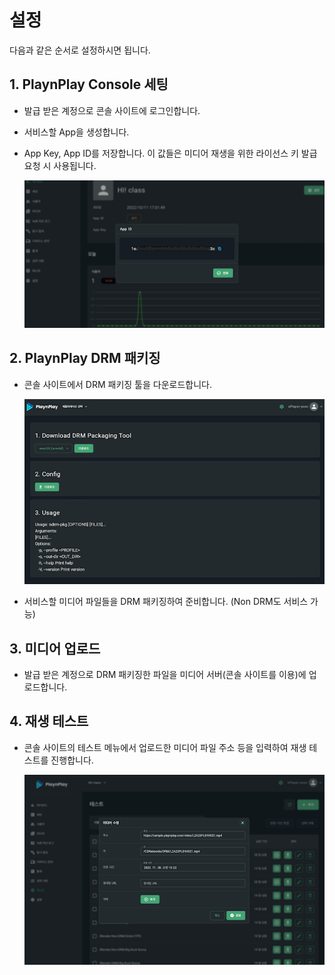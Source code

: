# 설정

다음과 같은 순서로 설정하시면 됩니다.

## 1. PlaynPlay Console 세팅

* 발급 받은 계정으로 콘솔 사이트에 로그인합니다.

* 서비스할 App을 생성합니다.

* App Key, App ID를 저장합니다. 이 값들은 미디어 재생을 위한 라이선스 키 발급 요청 시 사용됩니다.
    
    ![](./img/appid.png)

## 2. PlaynPlay DRM 패키징

* 콘솔 사이트에서 DRM 패키징 툴을 다운로드합니다.

    ![](./img/drm_packaging_tool.png)

* 서비스할 미디어 파일들을 DRM 패키징하여 준비합니다. (Non DRM도 서비스 가능)

## 3. 미디어 업로드

* 발급 받은 계정으로 DRM 패키징한 파일을 미디어 서버(콘솔 사이트를 이용)에 업로드합니다.

## 4. 재생 테스트

* 콘솔 사이트의 테스트 메뉴에서 업로드한 미디어 파일 주소 등을 입력하여 재생 테스트를 진행합니다.

    ![](./img/media_edit.png)
